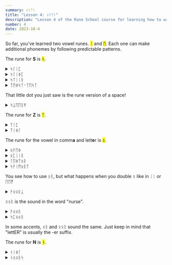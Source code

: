 ```yaml
---
summary: ᛟᛋᛉᚾ
title: "Lesson 4: ᛟᛋᛉᚾ"
description: "Lesson 4 of the Rune School course for learning how to write Modern English with the Anglo-Saxon futhorc"
number: 4
date: 2023-10-4
---
```


So far, you've learned two vowel runes. <mark>ᛁ</mark> and <mark>ᛖ</mark>. Each one can make additional phonemes by following predictable patterns.

The rune for <strong>S</strong> is <mark>ᛋ</mark>.

<details>
    <summary>ᛋᛚᛁᛈ</summary>
    <p>slip</p>
</details>

<details>
    <summary>ᛋᛚᛁᛄᛈ</summary>
    <p>sleep</p>
</details>

<details>
    <summary>ᛋᛏᛁᛁᚱ</summary>
    <p>steer</p>
</details>

<details>
    <summary>ᛏᛖᛄᛋᛏ᛫​ᛏᛖᛋᛏ</summary>
    <p>taste test</p>
</details>

That little dot you just saw is the rune version of a space!

<details>
    <summary>ᛋᛣᛖᛖᚱᛡ</summary>
    <p>scary</p>
</details>

The rune for <strong>Z</strong> is <mark>ᛉ</mark>.

<details>
    <summary>ᛉᛁᛈ</summary>
    <p>zip</p>
</details>

<details>
    <summary>ᛉᛁᛄᛚ</summary>
    <p>zeal</p>
</details>

The rune for the vowel in comm<strong>a</strong> and lett<strong>e</strong>r is <mark>ᛟ</mark>.

<details>
    <summary>ᛟᚹᛖᛄ</summary>
    <p>away</p>
</details>

<details>
    <summary>ᛟᛈᛁᛁᚱ</summary>
    <p>appear</p>
</details>

<details>
    <summary>ᛚᛖᛄᛉᛟᚱ</summary>
    <p>laser</p>
</details>

<details>
    <summary>ᛋᚹᛁᛗᛟᚱᛉ</summary>
    <p>swimmers</p>
</details>

You see how to use ᛟᚱ, but what happens when you double ᛟ like in ᛁᛁ or ᛖᛖ?

<details>
    <summary>ᚹᛟᛟᚱᛣ</summary>
    <p>work</p>
</details>

ᛟᛟᚱ is the sound in the word "nurse".

<details>
    <summary>ᚹᛟᛟᚱ</summary>
    <p>were</p>
</details>

<details>
    <summary>ᛋᛈᛟᛟᚱ</summary>
    <p>spur</p>
</details>

In some accents, ᛟᚱ and ᛟᛟᚱ sound the same. Just keep in mind that "lettER" is usually the -er suffix. 

The rune for <strong>N</strong> is <mark>ᚾ</mark>.

<details>
    <summary>ᚾᛁᛄᛚ</summary>
    <p>kneel / Neal</p>
</details>

<details>
    <summary>ᚾᛟᛟᚱᛋ</summary>
    <p>nurse</p>
</details>
